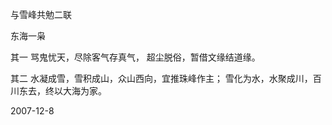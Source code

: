 与雪峰共勉二联

东海一枭


其一 
骂鬼忧天，尽除客气存真气， 
超尘脱俗，暂借文缘结道缘。 

其二 
水凝成雪，雪积成山，众山西向，宜推珠峰作主； 
雪化为水，水聚成川，百川东去，终以大海为家。 

2007-12-8 



